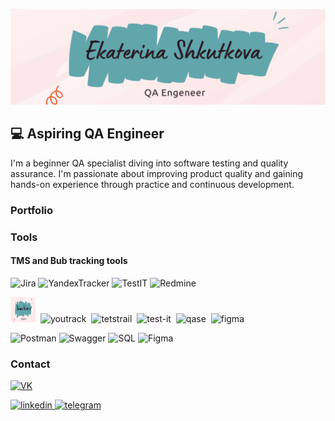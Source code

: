 ![Header](https://github.com/shkutkova/shkutkova/blob/main/assets/Ekaterina%20Shkutkova.png)

## 💻 Aspiring QA Engineer
I'm a beginner QA specialist diving into software testing and quality assurance.
I'm passionate about improving product quality and gaining hands-on experience through practice and continuous development.

### Portfolio

### Tools
#### TMS and Bub tracking tools
![Jira](https://img.shields.io/badge/-Jira-333333?style=for-the-badge&logo=jira&logoColor=8ab4f8)
![YandexTracker](https://img.shields.io/badge/-Yandex_Tracker-333333?style=for-the-badge&logo=YandexTracker)
![TestIT](https://img.shields.io/badge/-Test_IT-333333?style=for-the-badge&logo=Test_IT)
![Redmine](https://img.shields.io/badge/-Redmine-333333?style=for-the-badge&logo=redmine)

<div>
  <img src="https://github.com/shkutkova/shkutkova/blob/main/assets/Ekaterina%20Shkutkova.png" title="jira" alt="jira" width="40" height="40"/>&nbsp
  <img src="https://upload.wikimedia.org/wikipedia/commons/thumb/8/8d/YouTrack_Icon.svg/1024px-YouTrack_Icon.svg.png?20200803082248" title="youtrack" alt="youtrack" width="40" height="40"/>&nbsp
  <img src="https://codahosted.io/packs/21236/unversioned/assets/LOGO/ba1091c59bab89cd2fd0f289622731fe16113d7b00905abe64759c313a4b73b76c1b0426076ed76cb74752234c734131df46992d5b8b48fc13e264240e4f7119f736cfeb64df36ded54b5cbf6198b9cadedf18dd0cac5c7dbcd16e6336c29363cd1292ba" title="testrail" alt="tetstrail" width="40" height="40"/>&nbsp
  <img src="https://docs.testit.software/images/testit_logo_icon_blue.png" title="test-it" alt="test-it" width="40" height="40"/>&nbsp
  <img src="https://luna1.co/eb0187.png" title="qase" alt="qase" width="40" height="40"/>&nbsp
  <img src="https://cdn.jsdelivr.net/gh/devicons/devicon/icons/figma/figma-original.svg" title="figma" alt="figma" width="40" height="40"/>&nbsp
</div>


![Postman](https://img.shields.io/badge/-Postman-18191a?style=for-the-badge&logo=postman)
![Swagger](https://img.shields.io/badge/-swagger-18191a?style=for-the-badge&logo=swagger)
![SQL](https://img.shields.io/badge/-SQL-18191a?style=for-the-badge&logo=)
![Figma](https://img.shields.io/badge/-figma-18191a?style=for-the-badge&logo=figma)

### Contact
[![VK](https://img.shields.io/badge/-vk-18191a?style=for-the-badge&logo=vk&logoColor=8ab4f8)](https://vk.com/k.shkutkova)

  <div id="badges">
    <a href="https://www.linkedin.com-*-" target="_blank">
      <img src="https://cdn-icons-png.flaticon.com/512/2504/2504799.png" width="40" height="40" alt="linkedin" />
    </a>
    <a href="https://t.me/-*-" target="_blank">
      <img src="https://cdn-icons-png.flaticon.com/512/2111/2111646.png" width="40" height="40" alt="telegram" />
    </a>
  </div>



